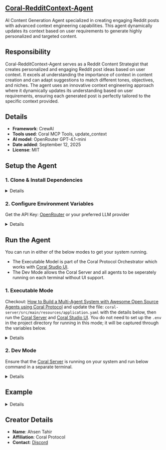 ## [Coral-RedditContext-Agent](https://github.com/Coral-Protocol/Coral-Coral-RedditContext-Agent)
 
AI Content Generation Agent specialized in creating engaging Reddit posts with advanced context engineering capabilities. This agent dynamically updates its context based on user requirements to generate highly personalized and targeted content.

## Responsibility
Coral-RedditContext-Agent serves as a Reddit Content Strategist that creates personalized and engaging Reddit post ideas based on user context. It excels at understanding the importance of context in content creation and can adapt suggestions to match different tones, objectives, and niches. The agent uses an innovative context engineering approach where it dynamically updates its understanding based on user requirements, ensuring each generated post is perfectly tailored to the specific context provided.

## Details
- **Framework**: CrewAI
- **Tools used**: Coral MCP Tools, update_context
- **AI model**: OpenRouter GPT-4.1-mini
- **Date added**: September 12, 2025
- **License**: MIT

## Setup the Agent

### 1. Clone & Install Dependencies

<details>  

```bash
# In a new terminal clone the repository:
git clone https://github.com/Coral-Protocol/Coral-RedditContext-Agent.git

# Navigate to the project directory:
cd Coral-RedditContext-Agent

# Download and run the UV installer, setting the installation directory to the current one
curl -LsSf https://astral.sh/uv/install.sh | env UV_INSTALL_DIR=$(pwd) sh

# Create a virtual environment named `.venv` using UV
uv venv .venv

# Activate the virtual environment
source .venv/bin/activate

# install uv
pip install uv

# Install dependencies from `pyproject.toml` using `uv`:
uv sync
```

</details>

### 2. Configure Environment Variables

Get the API Key:
[OpenRouter](https://openrouter.ai/keys) or your preferred LLM provider

<details>

```bash
# Create .env file in project root
cp -r .env.example .env
```

Configure the following environment variables in your `.env` file:

```bash
# Coral Server Configuration
CORAL_SSE_URL=your_coral_sse_url_here
CORAL_AGENT_ID=your_agent_id_here

# Model Configuration
MODEL_PROVIDER=openrouter/openai
MODEL_NAME=gpt-4.1-mini
MODEL_API_KEY=your_model_api_key_here
MODEL_BASE_URL=https://openrouter.ai/api/v1
```

</details>

## Run the Agent

You can run in either of the below modes to get your system running.  

- The Executable Model is part of the Coral Protocol Orchestrator which works with [Coral Studio UI](https://github.com/Coral-Protocol/coral-studio).  
- The Dev Mode allows the Coral Server and all agents to be seperately running on each terminal without UI support.  

### 1. Executable Mode

Checkout: [How to Build a Multi-Agent System with Awesome Open Source Agents using Coral Protocol](https://github.com/Coral-Protocol/existing-agent-sessions-tutorial-private-temp) and update the file: `coral-server/src/main/resources/application.yaml` with the details below, then run the [Coral Server](https://github.com/Coral-Protocol/coral-server) and [Coral Studio UI](https://github.com/Coral-Protocol/coral-studio). You do not need to set up the `.env` in the project directory for running in this mode; it will be captured through the variables below.

<details>

For Linux or MAC:

```bash
# PROJECT_DIR="/PATH/TO/YOUR/PROJECT"

applications:
  - id: "app"
    name: "Default Application"
    description: "Default application for testing"
    privacyKeys:
      - "default-key"
      - "public"
      - "priv"

registry:
  context_engineering_agent:
    options:
      - name: "MODEL_PROVIDER"
        type: "string"
        description: "Model provider (e.g., openrouter/openai)"
      - name: "MODEL_NAME"
        type: "string"
        description: "Model name (e.g., gpt-4.1-mini)"
      - name: "MODEL_API_KEY"
        type: "string"
        description: "API key for the model provider"
      - name: "MODEL_BASE_URL"
        type: "string"
        description: "Base URL for the model provider API"
    runtime:
      type: "executable"
      command: ["bash", "-c", "${PROJECT_DIR}/run_agent.sh main.py"]
      environment:
        - name: "MODEL_PROVIDER"
          from: "MODEL_PROVIDER"
        - name: "MODEL_NAME"
          from: "MODEL_NAME"
        - name: "MODEL_API_KEY"
          from: "MODEL_API_KEY"
        - name: "MODEL_BASE_URL"
          from: "MODEL_BASE_URL"

```

For Windows, create a powershell command (run_agent.ps1) and run:

```bash
command: ["powershell","-ExecutionPolicy", "Bypass", "-File", "${PROJECT_DIR}/run_agent.ps1","main.py"]
```

</details>

### 2. Dev Mode

Ensure that the [Coral Server](https://github.com/Coral-Protocol/coral-server) is running on your system and run below command in a separate terminal.

<details>

```bash
# Run the agent using `uv`:
uv run main.py
```

You can view the agents running in Dev Mode using the [Coral Studio UI](https://github.com/Coral-Protocol/coral-studio) by running it separately in a new terminal.

</details>


## Example

<details>


```bash
# Input:
Interface Agent: Generate me reddit post about ai in healthcare

# Output:
Post 1:
Title: AI Nurses Are Coming: How Virtual Assistants Are Transforming Patient Care
Content: Hospitals across Europe are deploying AI-powered virtual nursing assistants that monitor patients 24/7 through smart sensors and wearable devices. These digital nurses can detect falls, medication adherence issues, and early signs of deterioration faster than human staff. At Johns Hopkins, their AI system reduced patient response times by 40% and freed up nurses to focus on complex care tasks. The technology isn't replacing human touch—it's amplifying it.
Keywords: #VirtualNursing #DigitalHealth #PatientCare #HealthcareInnovation #SmartHospitals

Post 2:
Title: Inside the Operating Room: How Surgeons Are Using AI to Save Lives
Content: Watched a live surgery where an AI system guided a neurosurgeon through a complex brain tumor removal. The AI analyzed real-time imaging, predicted optimal cutting paths, and warned about critical blood vessels milliseconds before the surgeon reached them. What used to be a 6-hour procedure was completed in 3.5 hours with zero complications. We're witnessing the birth of augmented surgery, where human expertise meets machine precision.
Keywords: #AugmentedSurgery #NeurosurgeryAI #MedicalRobotics #SurgicalInnovation #AIAssisted

Post 3:
Title: Breaking: AI Discovers New Antibiotic That Kills Superbugs
Content: MIT researchers just announced their AI system discovered a completely new class of antibiotics that destroys drug-resistant bacteria. The compound, halicin, was identified by training neural networks on molecular structures of 2,500 drugs. In lab tests, it killed every superbug thrown at it, including MRSA and C. diff. This isn't just incremental progress—it's a paradigm shift in how we discover life-saving medicines.
Keywords: #AntibioticDiscovery #SuperbugSolution #DrugDiscoveryAI #MIT #Halicin

Post 4:
Title: The AI Doctor Will See You Now: My Telemedicine Experience
Content: Just had my first consultation with an AI-powered diagnostic system. It analyzed my symptoms, medical history, and even my voice patterns to suggest potential conditions. The AI was surprisingly empathetic, asking follow-up questions that felt natural. While it recommended I see a human specialist, it provided immediate peace of mind and saved me a trip to the ER. The future of primary care is here, and it's more accessible than ever.
Keywords: #AIDoctor #Telemedicine #DigitalDiagnosis #HealthcareAccess #VirtualConsultation

Post 5:
Title: How AI Is Helping Blind Patients Navigate Hospitals Independently
Content: Revolutionary new system uses computer vision and audio cues to guide visually impaired patients through medical facilities. Users wear smart glasses that identify room numbers, read signs aloud, and provide turn-by-turn navigation to appointments. Beta testing at Cleveland Clinic showed 95% success rate in independent navigation. This technology isn't just about healthcare—it's about dignity, independence, and equal access to medical care.
Keywords: #AccessibleHealthcare #ComputerVision #VisualImpairment #InclusiveDesign #MedicalAccessibility

Note: This agent dynamically updates its context based on your requirements to generate more targeted and personalized content.
```
</details>


## Creator Details
- **Name**: Ahsen Tahir
- **Affiliation**: Coral Protocol
- **Contact**: [Discord](https://discord.com/invite/Xjm892dtt3)
